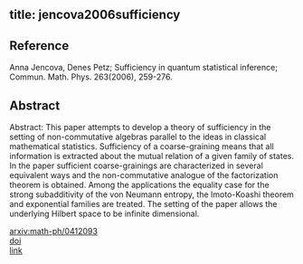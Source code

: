 title: jencova2006sufficiency
---

## Reference

Anna Jencova, Denes Petz; Sufficiency in quantum statistical inference; Commun. Math. Phys. 263(2006), 259-276.

## Abstract 

Abstract:  This paper attempts to develop a theory of sufficiency in the setting of
non-commutative algebras parallel to the ideas in classical mathematical
statistics. Sufficiency of a coarse-graining means that all information is
extracted about the mutual relation of a given family of states. In the paper
sufficient coarse-grainings are characterized in several equivalent ways and
the non-commutative analogue of the factorization theorem is obtained. Among
the applications the equality case for the strong subadditivity of the von
Neumann entropy, the Imoto-Koashi theorem and exponential families are treated.
The setting of the paper allows the underlying Hilbert space to be infinite
dimensional.

    

[arxiv:math-ph/0412093](https://arxiv.org/abs/math-ph/0412093)     
[doi](https://doi.org/10.1007/s00220-005-1510-7)    
[link](https://link.springer.com/article/10.1007/s00220-005-1510-7)


